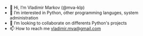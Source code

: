 - 👋 Hi, I’m Vladimir Markov (@mva-klp)
- 👀 I’m interested in Python, other programming languges, system administration
- 💞️ I’m looking to collaborate on differents Python's projects
- 📫 How to reach me vladimir.mva@gmail.com

<!---
mva-klp/mva-klp.github.io is a ✨ special ✨ repository because its `README.md` (this file) appears on your GitHub profile.
You can click the Preview link to take a look at your changes.
--->

